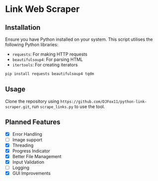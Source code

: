 # Link Web Scraper

## Installation

Ensure you have Python installed on your system. This script utilises the following Python libraries:

- `requests`: For making HTTP requests
- `beautifulsoup4`: For parsing HTML
- `itertools`: For creating iterators

```python
pip install requests beautifulsoup4 tqdm
```

## Usage
Clone the repository using `https://github.com/DJFox11/python-link-scraper.git`, run `scrape_links.py` to use the tool.

## Planned Features

- [x] Error Handling
- [ ] Image support
- [x] Threading
- [x] Progress Indicator
- [x] Better File Management
- [x] Input Validation
- [ ] Logging
- [x] GUI Improvements

